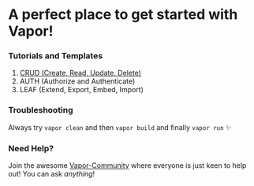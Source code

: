 # A perfect place to get started with Vapor!
### Tutorials and Templates

1. [CRUD (Create, Read, Update, Delete)](/crud-example)
2. AUTH (Authorize and Authenticate)
3. LEAF (Extend, Export, Embed, Import)

### Troubleshooting
Always try ```vapor clean``` and then ```vapor build``` and finally ```vapor run``` :sparkles:

### Need Help?
Join the awesome [Vapor-Community](http://vapor.team/) where everyone is just keen to help out! You can ask <i>anything</i>!
